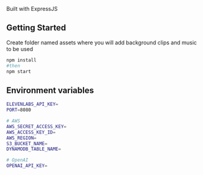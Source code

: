 Built with ExpressJS


## Getting Started
Create folder named assets where you will add background clips and music to be used

```bash
npm install
#then
npm start
```

## Environment variables


```bash
ELEVENLABS_API_KEY=
PORT=8080

# AWS
AWS_SECRET_ACCESS_KEY=
AWS_ACCESS_KEY_ID=
AWS_REGION=
S3_BUCKET_NAME=
DYNAMODB_TABLE_NAME=

# OpenAI
OPENAI_API_KEY=
```